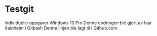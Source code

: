 # Testgit
Individuelle oppgaver
Windows 10 Pro
Denne endringen ble gjort av Ivar Kaldheim i Gitbash
Denne linjen ble lagt til i Github.com 
